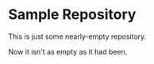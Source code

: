 Sample Repository
=================

This is just some nearly-empty repository. 

Now it isn't as empty as it had been.